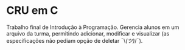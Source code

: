 # CRU em C
Trabalho final de Introdução à Programação. Gerencia alunos em um arquivo da turma,
permitindo adicionar, modificar e visualizar (as especificações não pediam opção de
deletar  ¯\\_(ツ)_/¯).
